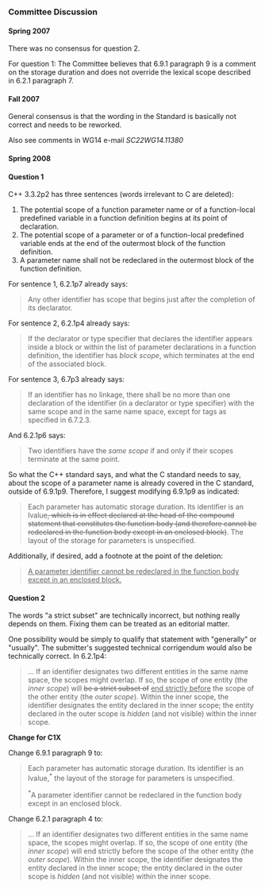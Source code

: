 ### Committee Discussion

#### Spring 2007

There was no consensus for question 2\.

For question 1: The Committee believes that 6.9.1 paragraph 9 is a comment on
the storage duration and does not override the lexical scope described in 6.2.1
paragraph 7\.

#### Fall 2007

General consensus is that the wording in the Standard is basically not correct
and needs to be reworked.

Also see comments in WG14 e-mail *SC22WG14.11380*

#### Spring 2008

#### Question 1

C\+\+ 3.3.2p2 has three sentences (words irrelevant to C are deleted):

1. The potential scope of a function parameter name or of a function-local predefined variable in a function definition begins at its point of declaration.
2. The potential scope of a parameter or of a function-local predefined variable ends at the end of the outermost block of the function definition.
3. A parameter name shall not be redeclared in the outermost block of the function definition.

For sentence 1, 6.2.1p7 already says:

> Any other identifier has scope that begins just after the completion of its
> declarator.

For sentence 2, 6.2.1p4 already says:

> If the declarator or type specifier that declares the identifier appears inside
> a block or within the list of parameter declarations in a function definition,
> the identifier has *block scope*, which terminates at the end of the associated
> block.

For sentence 3, 6.7p3 already says:

> If an identifier has no linkage, there shall be no more than one declaration of
> the identifier (in a declarator or type specifier) with the same scope and in
> the same name space, except for tags as specified in 6.7.2.3.

And 6.2.1p6 says:

> Two identifiers have the *same scope* if and only if their scopes terminate at
> the same point.

So what the C\+\+ standard says, and what the C standard needs to say, about the
scope of a parameter name is already covered in the C standard, outside of
6.9.1p9. Therefore, I suggest modifying 6.9.1p9 as indicated:

> Each parameter has automatic storage duration. Its identifier is an lvalue<del>,
> which is in effect declared at the head of the compound statement that
> constitutes the function body (and therefore cannot be redeclared in the
> function body except in an enclosed block)</del>. The layout of the storage for
> parameters is unspecified.

Additionally, if desired, add a footnote at the point of the deletion:

> <ins>A parameter identifier cannot be redeclared in the function body except in
> an enclosed block.</ins>

#### Question 2

The words "a strict subset" are technically incorrect, but nothing really
depends on them. Fixing them can be treated as an editorial matter.

One possibility would be simply to qualify that statement with "generally" or
"usually". The submitter's suggested technical corrigendum would also be
technically correct. In 6.2.1p4:

> ... If an identifier designates two different entities in the same name space,
> the scopes might overlap. If so, the scope of one entity (the *inner scope*)
> will <del>be a strict subset of</del> <ins>end strictly before</ins> the scope
> of the other entity (the *outer scope*). Within the inner scope, the identifier
> designates the entity declared in the inner scope; the entity declared in the
> outer scope is *hidden* (and not visible) within the inner scope.

**Change for C1X**

Change 6.9.1 paragraph 9 to:

> Each parameter has automatic storage duration. Its identifier is an
> lvalue,<sup>\*</sup> the layout of the storage for parameters is unspecified.
>
> <sup>\*</sup>A parameter identifier cannot be redeclared in the function body
> except in an enclosed block.

Change 6.2.1 paragraph 4 to:

> ... If an identifier designates two different entities in the same name space,
> the scopes might overlap. If so, the scope of one entity (the *inner scope*)
> will end strictly before the scope of the other entity (the *outer scope*).
> Within the inner scope, the identifier designates the entity declared in the
> inner scope; the entity declared in the outer scope is *hidden* (and not
> visible) within the inner scope.
